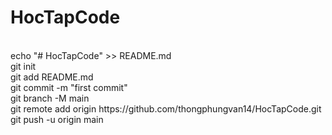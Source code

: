 # HocTapCode
<br/>
echo "# HocTapCode" >> README.md
<br/>
git init
<br/>
git add README.md
<br/>
git commit -m "first commit"
<br/>
git branch -M main
<br/>
git remote add origin https://github.com/thongphungvan14/HocTapCode.git
<br/>
git push -u origin main
